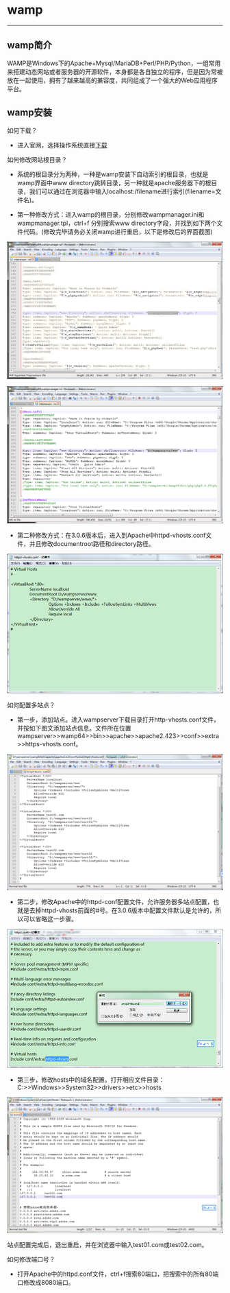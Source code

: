 # wamp
___

## wamp简介

WAMP是Windows下的Apache+Mysql/MariaDB+Perl/PHP/Python，一组常用来搭建动态网站或者服务器的开源软件，本身都是各自独立的程序，但是因为常被放在一起使用，拥有了越来越高的兼容度，共同组成了一个强大的Web应用程序平台。

## wamp安装

 如何下载？
 
- 进入官网，选择操作系统直接[下载](http://www.wampserver.com/en/)

如何修改网站根目录？

- 系统的根目录分为两种，一种是wamp安装下自动索引的根目录，也就是wamp界面中www directory跳转目录，另一种就是apache服务器下的根目录，我们可以通过在浏览器中输入localhost:/filename进行索引(filename=文件名)。

- 第一种修改方式：进入wamp的根目录，分别修改wampmanager.ini和wampmanager.tpl，ctrl+f 分别搜索www directory字段，并找到如下两个文件代码。(修改完毕请务必关闭wamp进行重启，以下是修改后的界面截图)

![wampmanager-tpl](img/wampmanager-tpl.png)

![wampmanager-ini](img/wampmanager-ini.png)


- 第二种修改方式：在3.0.6版本后，进入到Apache中httpd-vhosts.conf文件，并且修改documentroot路径和directory路径。

![wampmanager-apache](img/wampmanager-apache.png)

如何配置多站点？

- 第一步，添加站点。进入wampserver下载目录打开http-vhosts.conf文件，并按如下图文添加站点信息。文件所在位置wampserver>>wamp64>>bin>>apache>>apache2.423>>conf>>extra>>https-vhosts.conf。

![https-vhosts](img/httpd-vhosts.png)

- 第二步，修改Apache中的httpd-conf配置文件，允许服务器多站点配置，也就是去掉httpd-vhosts前面的#号。在3.0.6版本中配置文件默认是允许的，所以可以省略这一步骤。

![https-conf](img/httpd-conf.png)  

- 第三步，修改hosts中的域名配置。打开相应文件目录：C:>>Windows>>System32>>drivers>>etc>>hosts

![](img/hosts.png)

站点配置完成后，退出重启，并在浏览器中输入test01.com或test02.com。

如何修改端口号？

- 打开Apache中的httpd.conf文件，ctrl+f搜索80端口，把搜索中的所有80端口修改成8080端口。


